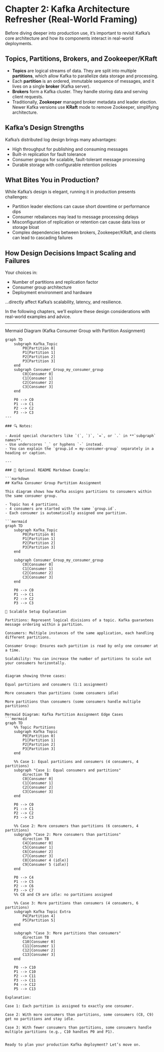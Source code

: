 
# Chapter 2: Kafka Architecture Refresher (Real-World Framing)

Before diving deeper into production use, it’s important to revisit Kafka’s core architecture and how its components interact in real-world deployments.

## Topics, Partitions, Brokers, and Zookeeper/KRaft

- **Topics** are logical streams of data. They are split into multiple **partitions**, which allow Kafka to parallelize data storage and processing.
- Each **partition** is an ordered, immutable sequence of messages, and it lives on a single **broker** (Kafka server).
- **Brokers** form a Kafka cluster. They handle storing data and serving client requests.
- Traditionally, **Zookeeper** managed broker metadata and leader election. Newer Kafka versions use **KRaft** mode to remove Zookeeper, simplifying architecture.
  
## Kafka’s Design Strengths

Kafka’s distributed log design brings many advantages:

- High throughput for publishing and consuming messages
- Built-in replication for fault tolerance
- Consumer groups for scalable, fault-tolerant message processing
- Durable storage with configurable retention policies

## What Bites You in Production?

While Kafka’s design is elegant, running it in production presents challenges:

- Partition leader elections can cause short downtime or performance dips
- Consumer rebalances may lead to message processing delays
- Misconfiguration of replication or retention can cause data loss or storage bloat
- Complex dependencies between brokers, Zookeeper/KRaft, and clients can lead to cascading failures

## How Design Decisions Impact Scaling and Failures

Your choices in:

- Number of partitions and replication factor
- Consumer group architecture
- Deployment environment and hardware

...directly affect Kafka’s scalability, latency, and resilience.

In the following chapters, we’ll explore these design considerations with real-world examples and advice.

---

Mermaid Diagram (Kafka Consumer Group with Partition Assignment)
```mermaid
graph TD
    subgraph Kafka_Topic
        P0[Partition 0]
        P1[Partition 1]
        P2[Partition 2]
        P3[Partition 3]
    end
    subgraph Consumer_Group_my_consumer_group
        C0[Consumer 0]
        C1[Consumer 1]
        C2[Consumer 2]
        C3[Consumer 3]
    end

    P0 --> C0
    P1 --> C1
    P2 --> C2
    P3 --> C3
---

### 🔍 Notes:

- Avoid special characters like `(`, `)`, `=`, or `.` in **`subgraph` names**.
- Use underscores `_` or hyphens `-` instead.
- You can explain the `group.id = my-consumer-group` separately in a heading or caption.

---

### 📝 Optional README Markdown Example:

```markdown
## Kafka Consumer Group Partition Assignment

This diagram shows how Kafka assigns partitions to consumers within the same consumer group.

- Topic has 4 partitions.
- 4 consumers are started with the same `group.id`.
- Each consumer is automatically assigned one partition.

```mermaid
graph TD
    subgraph Kafka_Topic
        P0[Partition 0]
        P1[Partition 1]
        P2[Partition 2]
        P3[Partition 3]
    end

    subgraph Consumer_Group_my_consumer_group
        C0[Consumer 0]
        C1[Consumer 1]
        C2[Consumer 2]
        C3[Consumer 3]
    end

    P0 --> C0
    P1 --> C1
    P2 --> C2
    P3 --> C3

🔄 Scalable Setup Explanation

Partitions: Represent logical divisions of a topic. Kafka guarantees message ordering within a partition.

Consumers: Multiple instances of the same application, each handling different partitions.

Consumer Group: Ensures each partition is read by only one consumer at a time.

Scalability: You can increase the number of partitions to scale out your consumers horizontally.


diagram showing three cases:

Equal partitions and consumers (1:1 assignment)

More consumers than partitions (some consumers idle)

More partitions than consumers (some consumers handle multiple partitions)

Mermaid Diagram: Kafka Partition Assignment Edge Cases
```mermaid
graph TD
    %% Topic Partitions
    subgraph Kafka Topic
        P0[Partition 0]
        P1[Partition 1]
        P2[Partition 2]
        P3[Partition 3]
    end

    %% Case 1: Equal partitions and consumers (4 consumers, 4 partitions)
    subgraph "Case 1: Equal consumers and partitions"
        direction TB
        C0[Consumer 0]
        C1[Consumer 1]
        C2[Consumer 2]
        C3[Consumer 3]
    end

    P0 --> C0
    P1 --> C1
    P2 --> C2
    P3 --> C3

    %% Case 2: More consumers than partitions (6 consumers, 4 partitions)
    subgraph "Case 2: More consumers than partitions"
        direction TB
        C4[Consumer 0]
        C5[Consumer 1]
        C6[Consumer 2]
        C7[Consumer 3]
        C8[Consumer 4 (idle)]
        C9[Consumer 5 (idle)]
    end

    P0 --> C4
    P1 --> C5
    P2 --> C6
    P3 --> C7
    %% C8 and C9 are idle: no partitions assigned

    %% Case 3: More partitions than consumers (4 consumers, 6 partitions)
    subgraph Kafka Topic Extra
        P4[Partition 4]
        P5[Partition 5]
    end

    subgraph "Case 3: More partitions than consumers"
        direction TB
        C10[Consumer 0]
        C11[Consumer 1]
        C12[Consumer 2]
        C13[Consumer 3]
    end

    P0 --> C10
    P1 --> C10
    P2 --> C11
    P3 --> C11
    P4 --> C12
    P5 --> C13

Explanation:

Case 1: Each partition is assigned to exactly one consumer.

Case 2: With more consumers than partitions, some consumers (C8, C9) get no partitions and stay idle.

Case 3: With fewer consumers than partitions, some consumers handle multiple partitions (e.g., C10 handles P0 and P1).


Ready to plan your production Kafka deployment? Let’s move on.

